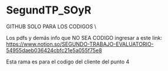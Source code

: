# SegundTP_SOyR

GITHUB SOLO PARA LOS CODIGOS \\

Los pdfs y demás info que NO SEA CODIGO ingresar a este link: https://www.notion.so/SEGUNDO-TRABAJO-EVALUATORIO-54955daeb036424cbfc21e5a055f75e8

Esta rama es para el codigo del cliente del punto 4
